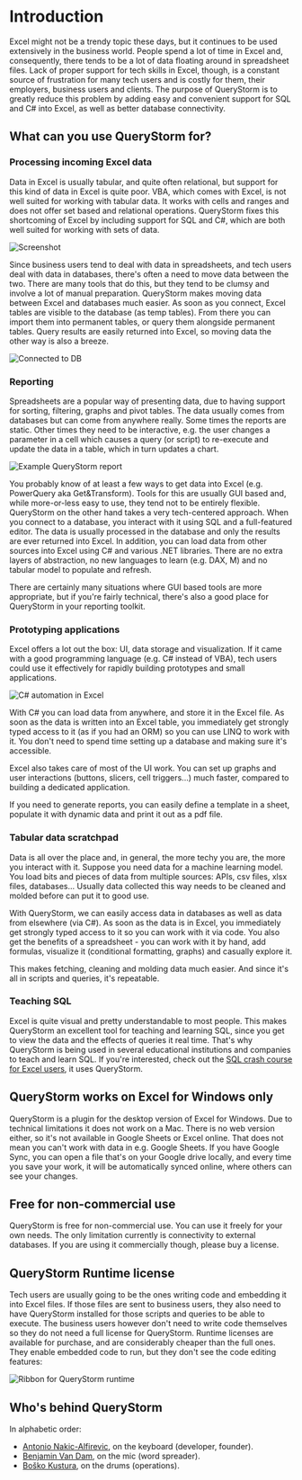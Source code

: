 # Introduction

Excel might not be a trendy topic these days, but it continues to be used extensively in the business world. People spend a lot of time in Excel and, consequently, there tends to be a lot of data floating around in spreadsheet files. Lack of proper support for tech skills in Excel, though, is a constant source of frustration for many tech users and is costly for them, their employers, business users and clients. The purpose of QueryStorm is to greatly reduce this problem by adding easy and convenient support for SQL and C# into Excel, as well as better database connectivity.

## What can you use QueryStorm for?

### Processing incoming Excel data
Data in Excel is usually tabular, and quite often relational, but support for this kind of data in Excel is quite poor. VBA, which comes with Excel, is not well suited for working with tabular data. It works with cells and ranges and does not offer set based and relational operations. QueryStorm fixes this shortcoming of Excel by including support for SQL and C#, which are both well suited for working with sets of data.

![Screenshot](https://i.imgur.com/TyDNgMP.png)

Since business users tend to deal with data in spreadsheets, and tech users deal with data in databases, there's often a need to move data between the two. There are many tools that do this, but they tend to be clumsy and involve a lot of manual preparation. QueryStorm makes moving data between Excel and databases much easier. As soon as you connect, Excel tables are visible to the database (as temp tables). From there you can import them into permanent tables, or query them alongside permanent tables. Query results are easily returned into Excel, so moving data the other way is also a breeze.

![Connected to DB](https://i.imgur.com/3Fqom4n.png)

### Reporting
Spreadsheets are a popular way of presenting data, due to having support for sorting, filtering, graphs and pivot tables. The data usually comes from databases but can come from anywhere really. Some times the reports are static. Other times they need to be interactive, e.g. the user changes a parameter in a cell which causes a query (or script) to re-execute and update the data in a table, which in turn updates a chart.

![Example QueryStorm report](https://www.querystorm.com/downloads/images/exappgif.gif "Example QueryStorm report")

You probably know of at least a few ways to get data into Excel (e.g. PowerQuery aka Get&Transform). Tools for this are usually GUI based and, while more-or-less easy to use, they tend not to be entirely flexible. QueryStorm on the other hand takes a very tech-centered approach. When you connect to a database, you interact with it using SQL and a full-featured editor. The data is usually processed in the database and only the results are ever returned into Excel. In addition, you can load data from other sources into Excel using C# and various .NET libraries. There are no extra layers of abstraction, no new languages to learn (e.g. DAX, M) and no tabular model to populate and refresh. 

There are certainly many situations where GUI based tools are more appropriate, but if you're fairly technical, there's also a good place for QueryStorm in your reporting toolkit.

### Prototyping applications
Excel offers a lot out the box: UI, data storage and visualization. If it came with a good programming language (e.g. C# instead of VBA), tech users could use it effectively for rapidly building prototypes and small applications. 

![C# automation in Excel](https://i.imgur.com/HIPI5Gu.png)

With C# you can load data from anywhere, and store it in the Excel file. As soon as the data is written into an Excel table, you immediately get strongly typed access to it (as if you had an ORM) so you can use LINQ to work with it. You don't need to spend time setting up a database and making sure it's accessible.

Excel also takes care of most of the UI work. You can set up graphs and user interactions (buttons, slicers, cell triggers...) much faster, compared to building a dedicated application. 

If you need to generate reports, you can easily define a template in a sheet, populate it with dynamic data and print it out as a pdf file. 
 
### Tabular data scratchpad
Data is all over the place and, in general, the more techy you are, the more you interact with it. Suppose you need data for a machine learning model. You load bits and pieces of data from multiple sources: APIs, csv files, xlsx files, databases... Usually data collected this way needs to be cleaned and molded before can put it to good use. 

With QueryStorm, we can easily access data in databases as well as data from elsewhere (via C#). As soon as the data is in Excel, you immediately get strongly typed access to it so you can work with it via code. You also get the benefits of a spreadsheet - you can work with it by hand, add formulas, visualize it (conditional formatting, graphs) and casually explore it.

This makes fetching, cleaning and molding data much easier. And since it's all in scripts and queries, it's repeatable. 

### Teaching SQL
Excel is quite visual and pretty understandable to most people. This makes QueryStorm an excellent tool for teaching and learning SQL, since you get to view the data and the effects of queries it real time. That's why QueryStorm is being used in several educational institutions and companies to teach and learn SQL. If you're interested, check out the [SQL crash course for Excel users](https://www.udemy.com/sql-fundamentals-for-excel-users/learn/v4/overview "SQL fundamentals for excel users"), it uses QueryStorm. 

## QueryStorm works on Excel for Windows only
QueryStorm is a plugin for the desktop version of Excel for Windows. Due to technical limitations it does not work on a Mac. There is no web version either, so it's not available in Google Sheets or Excel online. That does not mean you can't work with data in e.g. Google Sheets. If you have Google Sync, you can open a file that's on your Google drive locally, and every time you save your work, it will be automatically synced online, where others can see your changes.


## Free for non-commercial use
QueryStorm is free for non-commercial use. You can use it freely for your own needs. The only limitation currently is connectivity to external databases. If you are using it commercially though, please buy a license.

## QueryStorm Runtime license
Tech users are usually going to be the ones writing code and embedding it into Excel files. If those files are sent to business users, they also need to have QueryStorm installed for those scripts and queries to be able to execute. The business users however don't need to write code themselves so they do not need a full license for QueryStorm. Runtime licenses are available for purchase, and are considerably cheaper than the full ones. They enable embedded code to run, but they don't see the code editing features:

![Ribbon for QueryStorm runtime](https://www.querystorm.com/downloads/images/runtime_ribbon.png)

## Who's behind QueryStorm

In alphabetic order:

- [Antonio Nakic-Alfirevic](https://www.linkedin.com/in/anakic), on the keyboard (developer, founder).
- [Benjamin Van Dam](https://www.linkedin.com/in/benjamin-van-dam-992237b9/), on the mic (word spreader).
- [Boško Kustura](https://www.linkedin.com/in/bo%C5%A1ko-kustura-9b16102/), on the drums (operations).


